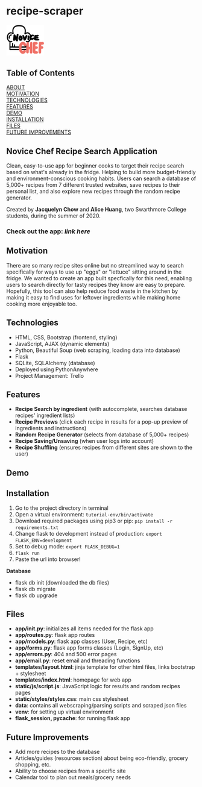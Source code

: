 # recipe-scraper

<img src="./app/static/logo.png" alt="Novice Chef Logo" width="100"/>

## Table of Contents
[ABOUT](#novice-chef-recipe-search-application)<br>
[MOTIVATION](#motivation)<br>
[TECHNOLOGIES](#technologies)<br>
[FEATURES](#features)<br>
[DEMO](#demo)<br>
[INSTALLATION](#installation)<br>
[FILES](#files)<br>
[FUTURE IMPROVEMENTS](#future-improvements)<br>

## Novice Chef Recipe Search Application
Clean, easy-to-use app for beginner cooks to target their recipe search based on what's already in the fridge. Helping to build more budget-friendly and environment-conscious cooking habits. Users can search a database of 5,000+ recipes from 7 different trusted websites, save recipes to their personal list, and also explore new recipes through the random recipe generator.

Created by **Jacquelyn Chow** and **Alice Huang**, two Swarthmore College students, during the summer of 2020.

### Check out the app: *link here*

## Motivation
There are so many recipe sites online but no streamlined way to search specifically for ways to use up "eggs" or "lettuce" sitting around in the fridge. We wanted to create an app built specfically for this need, enabling users to search directly for tasty recipes they know are easy to prepare. Hopefully, this tool can also help reduce food waste in the kitchen by making it easy to find uses for leftover ingredients while making home cooking more enjoyable too.

## Technologies
* HTML, CSS, Bootstrap (frontend, styling)
* JavaScript, AJAX (dynamic elements)
* Python, Beautiful Soup (web scraping, loading data into database)
* Flask
* SQLite, SQLAlchemy (database)
* Deployed using PythonAnywhere
* Project Management: Trello

## Features
* **Recipe Search by ingredient** (with autocomplete, searches database recipes' ingredient lists)
* **Recipe Previews** (click each recipe in results for a pop-up preview of ingredients and instructions)
* **Random Recipe Generator** (selects from database of 5,000+ recipes)
* **Recipe Saving/Unsaving** (when user logs into account)
* **Recipe Shuffling** (ensures recipes from different sites are shown to the user)

## Demo

## Installation
1. Go to the project directory in terminal
2. Open a virtual environment:
   `tutorial-env/bin/activate`
3. Download required packages using pip3 or pip: 
   `pip install -r requirements.txt`
4. Change flask to development instead of production:
   `export FLASK_ENV=development`
5. Set to debug mode:
   `export FLASK_DEBUG=1`
6. `flask run`
7. Paste the url into browser!

**Database**<br>
* flask db init (downloaded the db files)<br>
* flask db migrate<br>
* flask db upgrade<br>

## Files
- **app/__init__.py**: initializes all items needed for the flask app
- **app/routes.py**: flask app routes
- **app/models.py**: flask app classes (User, Recipe, etc)
- **app/forms.py**: flask app forms classes (Login, SignUp, etc)
- **app/errors.py**: 404 and 500 error pages
- **app/email.py**: reset email and threading functions
- **templates/layout.html**: jinja template for other html files, links bootstrap + stylesheet
- **templates/index.html**: homepage for web app
- **static/js/script.js**: JavaScript logic for results and random recipes pages
- **static/styles/styles.css**: main css stylesheet
- **data**: contains all webscraping/parsing scripts and scraped json files
- **venv**: for setting up virtual environment
- **flask_session, pycache**: for running flask app

## Future Improvements
* Add more recipes to the database
* Articles/guides (resources section) about being eco-friendly, grocery shopping, etc.
* Ability to choose recipes from a specific site
* Calendar tool to plan out meals/grocery needs

